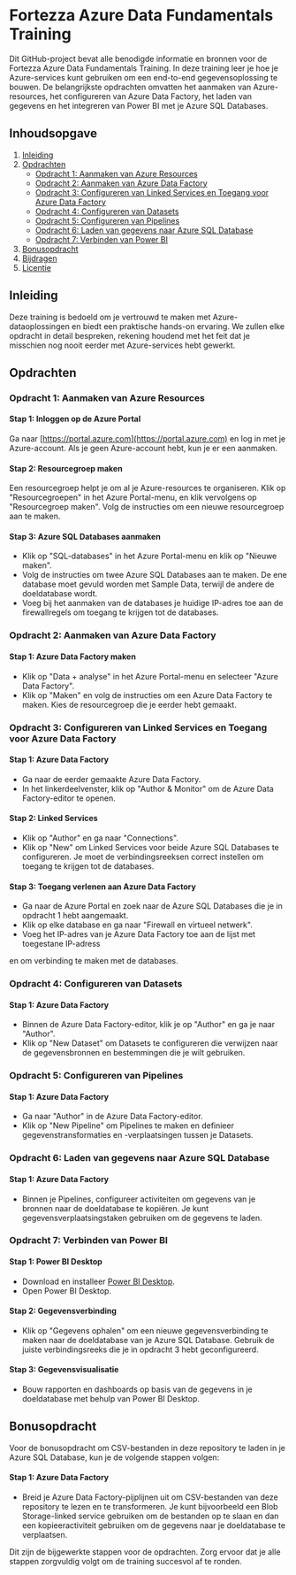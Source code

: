 # Fortezza Azure Data Fundamentals Training

Dit GitHub-project bevat alle benodigde informatie en bronnen voor de Fortezza Azure Data Fundamentals Training. In deze training leer je hoe je Azure-services kunt gebruiken om een end-to-end gegevensoplossing te bouwen. De belangrijkste opdrachten omvatten het aanmaken van Azure-resources, het configureren van Azure Data Factory, het laden van gegevens en het integreren van Power BI met je Azure SQL Databases.

## Inhoudsopgave

1. [Inleiding](#inleiding)
2. [Opdrachten](#opdrachten)
    - [Opdracht 1: Aanmaken van Azure Resources](#opdracht-1-aanmaken-van-azure-resources)
    - [Opdracht 2: Aanmaken van Azure Data Factory](#opdracht-2-aanmaken-van-azure-data-factory)
    - [Opdracht 3: Configureren van Linked Services en Toegang voor Azure Data Factory](#opdracht-3-configureren-van-linked-services-en-toegang-voor-azure-data-factory)
    - [Opdracht 4: Configureren van Datasets](#opdracht-4-configureren-van-datasets)
    - [Opdracht 5: Configureren van Pipelines](#opdracht-5-configureren-van-pipelines)
    - [Opdracht 6: Laden van gegevens naar Azure SQL Database](#opdracht-6-laden-van-gegevens-naar-azure-sql-database)
    - [Opdracht 7: Verbinden van Power BI](#opdracht-7-verbinden-van-power-bi)
3. [Bonusopdracht](#bonusopdracht)
4. [Bijdragen](#bijdragen)
5. [Licentie](#licentie)

## Inleiding

Deze training is bedoeld om je vertrouwd te maken met Azure-dataoplossingen en biedt een praktische hands-on ervaring. We zullen elke opdracht in detail bespreken, rekening houdend met het feit dat je misschien nog nooit eerder met Azure-services hebt gewerkt.

## Opdrachten

### Opdracht 1: Aanmaken van Azure Resources

#### Stap 1: Inloggen op de Azure Portal
Ga naar [https://portal.azure.com](https://portal.azure.com) en log in met je Azure-account. Als je geen Azure-account hebt, kun je er een aanmaken.

#### Stap 2: Resourcegroep maken
Een resourcegroep helpt je om al je Azure-resources te organiseren. Klik op "Resourcegroepen" in het Azure Portal-menu, en klik vervolgens op "Resourcegroep maken". Volg de instructies om een nieuwe resourcegroep aan te maken.

#### Stap 3: Azure SQL Databases aanmaken
- Klik op "SQL-databases" in het Azure Portal-menu en klik op "Nieuwe maken".
- Volg de instructies om twee Azure SQL Databases aan te maken. De ene database moet gevuld worden met Sample Data, terwijl de andere de doeldatabase wordt.
- Voeg bij het aanmaken van de databases je huidige IP-adres toe aan de firewallregels om toegang te krijgen tot de databases.

### Opdracht 2: Aanmaken van Azure Data Factory

#### Stap 1: Azure Data Factory maken
- Klik op "Data + analyse" in het Azure Portal-menu en selecteer "Azure Data Factory".
- Klik op "Maken" en volg de instructies om een Azure Data Factory te maken. Kies de resourcegroep die je eerder hebt gemaakt.

### Opdracht 3: Configureren van Linked Services en Toegang voor Azure Data Factory

#### Stap 1: Azure Data Factory
- Ga naar de eerder gemaakte Azure Data Factory.
- In het linkerdeelvenster, klik op "Author & Monitor" om de Azure Data Factory-editor te openen.

#### Stap 2: Linked Services
- Klik op "Author" en ga naar "Connections".
- Klik op "New" om Linked Services voor beide Azure SQL Databases te configureren. Je moet de verbindingsreeksen correct instellen om toegang te krijgen tot de databases.

#### Stap 3: Toegang verlenen aan Azure Data Factory
- Ga naar de Azure Portal en zoek naar de Azure SQL Databases die je in opdracht 1 hebt aangemaakt.
- Klik op elke database en ga naar "Firewall en virtueel netwerk".
- Voeg het IP-adres van je Azure Data Factory toe aan de lijst met toegestane IP-adress

en om verbinding te maken met de databases.

### Opdracht 4: Configureren van Datasets

#### Stap 1: Azure Data Factory
- Binnen de Azure Data Factory-editor, klik je op "Author" en ga je naar "Author".
- Klik op "New Dataset" om Datasets te configureren die verwijzen naar de gegevensbronnen en bestemmingen die je wilt gebruiken.

### Opdracht 5: Configureren van Pipelines

#### Stap 1: Azure Data Factory
- Ga naar "Author" in de Azure Data Factory-editor.
- Klik op "New Pipeline" om Pipelines te maken en definieer gegevenstransformaties en -verplaatsingen tussen je Datasets.

### Opdracht 6: Laden van gegevens naar Azure SQL Database

#### Stap 1: Azure Data Factory
- Binnen je Pipelines, configureer activiteiten om gegevens van je bronnen naar de doeldatabase te kopiëren. Je kunt gegevensverplaatsingstaken gebruiken om de gegevens te laden.

### Opdracht 7: Verbinden van Power BI

#### Stap 1: Power BI Desktop
- Download en installeer [Power BI Desktop](https://powerbi.microsoft.com/nl-nl/desktop/).
- Open Power BI Desktop.

#### Stap 2: Gegevensverbinding
- Klik op "Gegevens ophalen" om een nieuwe gegevensverbinding te maken naar de doeldatabase van je Azure SQL Database. Gebruik de juiste verbindingsreeks die je in opdracht 3 hebt geconfigureerd.

#### Stap 3: Gegevensvisualisatie
- Bouw rapporten en dashboards op basis van de gegevens in je doeldatabase met behulp van Power BI Desktop.

## Bonusopdracht

Voor de bonusopdracht om CSV-bestanden in deze repository te laden in je Azure SQL Database, kun je de volgende stappen volgen:

#### Stap 1: Azure Data Factory
- Breid je Azure Data Factory-pijplijnen uit om CSV-bestanden van deze repository te lezen en te transformeren. Je kunt bijvoorbeeld een Blob Storage-linked service gebruiken om de bestanden op te slaan en dan een kopieeractiviteit gebruiken om de gegevens naar je doeldatabase te verplaatsen.

Dit zijn de bijgewerkte stappen voor de opdrachten. Zorg ervoor dat je alle stappen zorgvuldig volgt om de training succesvol af te ronden.
